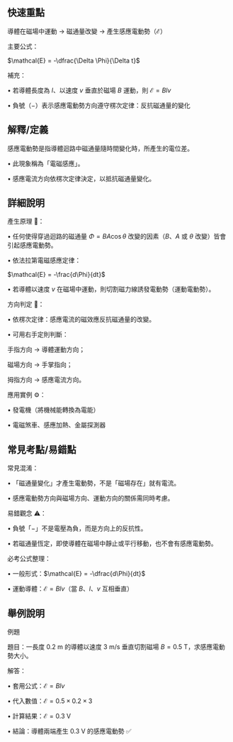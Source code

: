 ## 快速重點

導體在磁場中運動 → 磁通量改變 → 產生感應電動勢（$\mathcal{E}$）

主要公式：

$\mathcal{E} = -\dfrac{\Delta \Phi}{\Delta t}$

補充：

• 若導體長度為 $l$、以速度 $v$ 垂直於磁場 $B$ 運動，則 $\mathcal{E} = B l v$

• 負號（−）表示感應電動勢方向遵守楞次定律：反抗磁通量的變化


## 解釋/定義

感應電動勢是指導體迴路中磁通量隨時間變化時，所產生的電位差。

• 此現象稱為「電磁感應」。

• 感應電流方向依楞次定律決定，以抵抗磁通量變化。


## 詳細說明

產生原理 🔋：

• 任何使得穿過迴路的磁通量 $\Phi = B A \cos \theta$ 改變的因素（$B$、$A$ 或 $\theta$ 改變）皆會引起感應電動勢。

• 依法拉第電磁感應定律：

$\mathcal{E} = -\frac{d\Phi}{dt}$

• 若導體以速度 $v$ 在磁場中運動，則切割磁力線誘發電動勢（運動電動勢）。

方向判定 🧭：

• 依楞次定律：感應電流的磁效應反抗磁通量的改變。

• 可用右手定則判斷：

手指方向 → 導體運動方向；

磁場方向 → 手掌指向；

拇指方向 → 感應電流方向。

應用實例 ⚙️：

• 發電機（將機械能轉換為電能）

• 電磁煞車、感應加熱、金屬探測器


## 常見考點/易錯點

常見混淆：

• 「磁通量變化」才產生電動勢，不是「磁場存在」就有電流。

• 感應電動勢方向與磁場方向、運動方向的關係需同時考慮。

易錯觀念 ⚠️：

• 負號「−」不是電壓為負，而是方向上的反抗性。

• 若磁通量恆定，即使導體在磁場中靜止或平行移動，也不會有感應電動勢。

必考公式整理：

• 一般形式：$\mathcal{E} = -\dfrac{d\Phi}{dt}$

• 運動導體：$\mathcal{E} = B l v$（當 $B$、$l$、$v$ 互相垂直）


## 舉例說明

例題

題目：一長度 $0.2\ \mathrm{m}$ 的導體以速度 $3\ \mathrm{m/s}$ 垂直切割磁場 $B = 0.5\ \mathrm{T}$，求感應電動勢大小。

解答：

• 套用公式：$\mathcal{E} = B l v$

• 代入數值：$\mathcal{E} = 0.5 \times 0.2 \times 3$

• 計算結果：$\mathcal{E} = 0.3\ \mathrm{V}$

• 結論：導體兩端產生 $0.3\ \mathrm{V}$ 的感應電動勢 ✅
